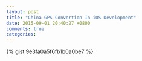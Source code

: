 ```yaml
---
layout: post
title: "China GPS Convertion In iOS Development"
date: 2015-09-01 20:40:27 +0800
comments: true
categories: 
---
```

<!-- more -->
{% gist 9e3fa0a5f6fb1b0a0be7 %}